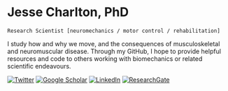# Jesse Charlton, PhD

`Research Scientist [neuromechanics / motor control / rehabilitation]`

I study how and why we move, and the consequences of musculoskeletal and neuromuscular disease. Through my GitHub, I hope to provide helpful resources and code to others working with biomechanics or related scientific endeavours.

[![Twitter](https://badgen.net/badge/icon/twitter?icon=twitter&label)](https://img.shields.io/twitter/follow/:JesseCharlton_) [![Google Scholar](https://img.shields.io/badge/Google-Scholar-blue?logo=googlescholar)](https://scholar.google.ca/citations?user=loW3DVcAAAAJ&hl=en) [![LinkedIn](https://img.shields.io/badge/LinkedIn-blue?logo=LinkedIn)](https://www.linkedin.com/in/jesse-m-charlton) [![ResearchGate](https://img.shields.io/badge/Research-Gate-blue?logo=ResearchGate)](https://www.linkedin.com/in/jesse-m-charlton)

